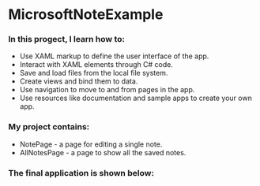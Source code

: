 # MicrosoftNoteExample

### In this progect, I learn how to:

* Use XAML markup to define the user interface of the app.
* Interact with XAML elements through C# code.
* Save and load files from the local file system.
* Create views and bind them to data.
* Use navigation to move to and from pages in the app.
* Use resources like documentation and sample apps to create your own app.

### My project contains: 
* NotePage - a page for editing a single note.
* AllNotesPage - a page to show all the saved notes.

### The final application is shown below:
